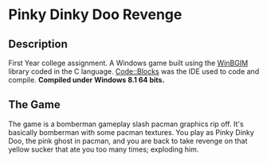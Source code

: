 # Pinky Dinky Doo Revenge
## Description
First Year college assignment. A Windows game built using the <a href="http://winbgim.codecutter.org/" target="_blank">WinBGIM</a> library coded in the C language. <a href="http://www.codeblocks.org/" target="_blank">Code::Blocks</a> was the IDE used to code and compile. **Compiled under Windows 8.1 64 bits.**

## The Game
The game is a bomberman gameplay slash pacman graphics rip off. It's basically bomberman with some pacman textures.
You play as Pinky Dinky Doo, the pink ghost in pacman, and you are back to take revenge on that yellow sucker that ate you too many times; exploding him.
